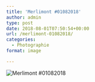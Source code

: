 ```yaml
---
title: 'Merlimont #01082018'
author: admin
type: post
date: 2018-08-01T07:50:54+00:00
url: /merlimont-01082018/
categories:
  - Photographie
format: image

---
```

![Merlimont #01082018](./img_0055.jpg)
